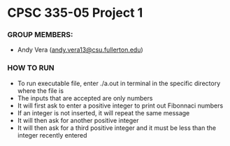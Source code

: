 
# CPSC 335-05 Project 1

### GROUP MEMBERS:
- Andy Vera (andy.vera13@csu.fullerton.edu)

### HOW TO RUN
- To run executable file, enter ./a.out in terminal in the specific directory where the file is
- The inputs that are accepted are only numbers
- It will first ask to enter a positive integer to print out Fibonnaci numbers
- If an integer is not inserted, it will repeat the same message
- It will then ask for another positive integer
- It will then ask for a third positive integer and it must be less than the integer recently entered
